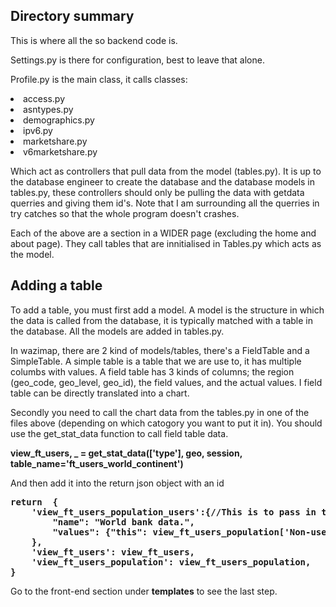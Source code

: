 <h2>Directory summary</h2>
This is where all the so backend code is. 

Settings.py is there for configuration, best to leave that alone.

Profile.py is the main class, it calls classes:
<li>access.py</li>
<li>asntypes.py</li>
<li>demographics.py</li>
<li>ipv6.py</li>
<li>marketshare.py</li>
<li>v6marketshare.py</li>

Which act as controllers that pull data from the model (tables.py).
It is up to the database engineer to create the database and the database models in tables.py, these controllers should only be pulling the data with getdata querries and giving them id's. Note that I am surrounding all the querries in try catches so that the whole program doesn't crashes.


Each of the above are a section in a WIDER page (excluding the home and about page). They call tables that are innitialised in Tables.py which acts as the model.

<h2>Adding a table</h2>

<p>To add a table, you must first add a model. A model is the structure in which the data is called from the database, it is typically matched with a table in the database. All the models are added in tables.py. </p>


<p>In wazimap, there are 2 kind of models/tables, there's a FieldTable and a SimpleTable. A simple table is a table that we are use to, it has multiple columbs with values. A field table has 3 kinds of columns; the region (geo_code, geo_level, geo_id), the field values, and the actual values. I field table can be directly translated into a chart.</p>

<p>Secondly you need to call the chart data from the tables.py in one of the files above (depending on which catogory you want to put it in). You should use the get_stat_data function to call field table data.</p>

<p><b>view_ft_users, _ = get_stat_data(['type'], geo, session, table_name='ft_users_world_continent')</p></b>

<p>And then add it into the return json object with an id</p>
<pre><b>return	{
	'view_ft_users_population_users':{//This is to pass in the value you see at the left of each section (e.g. total users).
		"name": "World bank data.",
		"values": {"this": view_ft_users_population['Non-users']['numerators']['this']}
	},
	'view_ft_users': view_ft_users,
	'view_ft_users_population': view_ft_users_population,
}</b></pre>

Go to the front-end section under <b>templates</b> to see the last step.


